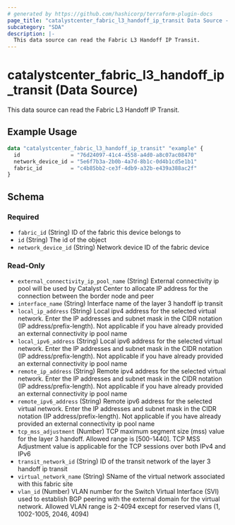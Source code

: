 ```yaml
---
# generated by https://github.com/hashicorp/terraform-plugin-docs
page_title: "catalystcenter_fabric_l3_handoff_ip_transit Data Source - terraform-provider-catalystcenter"
subcategory: "SDA"
description: |-
  This data source can read the Fabric L3 Handoff IP Transit.
---
```


# catalystcenter_fabric_l3_handoff_ip_transit (Data Source)

This data source can read the Fabric L3 Handoff IP Transit.

## Example Usage

```terraform
data "catalystcenter_fabric_l3_handoff_ip_transit" "example" {
  id                = "76d24097-41c4-4558-a4d0-a8c07ac08470"
  network_device_id = "5e6f7b3a-2b0b-4a7d-8b1c-0d4b1cd5e1b1"
  fabric_id         = "c4b85bb2-ce3f-4db9-a32b-e439a388ac2f"
}
```

<!-- schema generated by tfplugindocs -->
## Schema

### Required

- `fabric_id` (String) ID of the fabric this device belongs to
- `id` (String) The id of the object
- `network_device_id` (String) Network device ID of the fabric device

### Read-Only

- `external_connectivity_ip_pool_name` (String) External connectivity ip pool will be used by Catalyst Center to allocate IP address for the connection between the border node and peer
- `interface_name` (String) Interface name of the layer 3 handoff ip transit
- `local_ip_address` (String) Local ipv4 address for the selected virtual network. Enter the IP addresses and subnet mask in the CIDR notation (IP address/prefix-length). Not applicable if you have already provided an external connectivity ip pool name
- `local_ipv6_address` (String) Local ipv6 address for the selected virtual network. Enter the IP addresses and subnet mask in the CIDR notation (IP address/prefix-length). Not applicable if you have already provided an external connectivity ip pool name
- `remote_ip_address` (String) Remote ipv4 address for the selected virtual network. Enter the IP addresses and subnet mask in the CIDR notation (IP address/prefix-length). Not applicable if you have already provided an external connectivity ip pool name
- `remote_ipv6_address` (String) Remote ipv6 address for the selected virtual network. Enter the IP addresses and subnet mask in the CIDR notation (IP address/prefix-length). Not applicable if you have already provided an external connectivity ip pool name
- `tcp_mss_adjustment` (Number) TCP maximum segment size (mss) value for the layer 3 handoff. Allowed range is [500-1440]. TCP MSS Adjustment value is applicable for the TCP sessions over both IPv4 and IPv6
- `transit_network_id` (String) ID of the transit network of the layer 3 handoff ip transit
- `virtual_network_name` (String) SName of the virtual network associated with this fabric site
- `vlan_id` (Number) VLAN number for the Switch Virtual Interface (SVI) used to establish BGP peering with the external domain for the virtual network. Allowed VLAN range is 2-4094 except for reserved vlans (1, 1002-1005, 2046, 4094)
